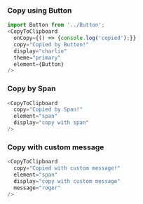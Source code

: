 ### Copy using Button
```js
import Button from '../Button';
<CopyToClipboard
  onCopy={() => {console.log('copied');}}
  copy="Copied by Button!"
  display="charlie"
  theme="primary"
  element={Button}
/>
```

### Copy by Span
```js
<CopyToClipboard
  copy="Copied by Span!"
  element="span"
  display="copy with span"
/>
```

### Copy with custom message
```js
<CopyToClipboard
  copy="Copied with custom message!"
  element="span"
  display="copy with custom message"
  message="roger"
/>